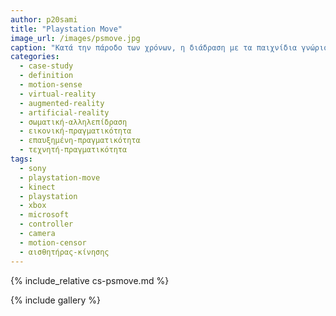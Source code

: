 ```yaml
---
author: p20sami
title: "Playstation Move"
image_url: /images/psmove.jpg
caption: "Κατά την πάροδο των χρόνων, η διάδραση με τα παιχνίδια γνώρισε μεγάλες αλλαγές, Από τον έλεγχο με το χειριστήριο, στον έλεγχο με χειρονομίες, η εξέλιξη αυτή έδωσε νέα δυναμική στον τρόπο με τον οποίο παίζουμε κάποιο βιντεοπαιχνίδι."
categories:
  - case-study
  - definition
  - motion-sense
  - virtual-reality
  - augmented-reality
  - artificial-reality
  - σωματική-αλληλεπίδραση 
  - εικονική-πραγματικότητα
  - επαυξημένη-πραγματικότητα
  - τεχνητή-πραγματικότητα
tags:
  - sony
  - playstation-move
  - kinect
  - playstation
  - xbox
  - microsoft
  - controller
  - camera
  - motion-censor
  - αισθητήρας-κίνησης
---
```


{% include_relative cs-psmove.md %}

{% include gallery %}
